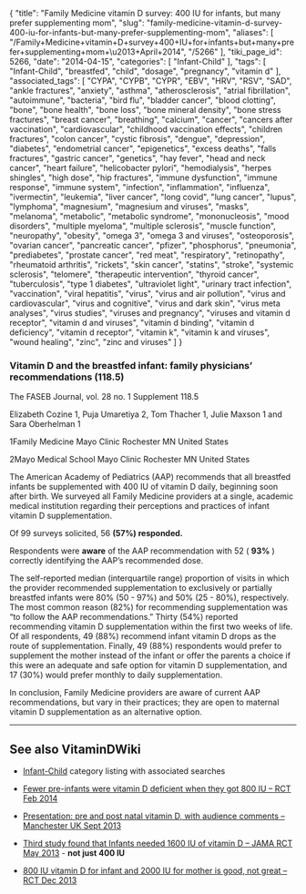 {
    "title": "Family Medicine vitamin D survey: 400 IU for infants, but many prefer supplementing mom",
    "slug": "family-medicine-vitamin-d-survey-400-iu-for-infants-but-many-prefer-supplementing-mom",
    "aliases": [
        "/Family+Medicine+vitamin+D+survey+400+IU+for+infants+but+many+prefer+supplementing+mom+\u2013+April+2014",
        "/5266"
    ],
    "tiki_page_id": 5266,
    "date": "2014-04-15",
    "categories": [
        "Infant-Child"
    ],
    "tags": [
        "Infant-Child",
        "breastfed",
        "child",
        "dosage",
        "pregnancy",
        "vitamin d"
    ],
    "associated_tags": [
        "CYPA",
        "CYPB",
        "CYPR",
        "EBV",
        "HRV",
        "RSV",
        "SAD",
        "ankle fractures",
        "anxiety",
        "asthma",
        "atherosclerosis",
        "atrial fibrillation",
        "autoimmune",
        "bacteria",
        "bird flu",
        "bladder cancer",
        "blood clotting",
        "bone",
        "bone health",
        "bone loss",
        "bone mineral density",
        "bone stress fractures",
        "breast cancer",
        "breathing",
        "calcium",
        "cancer",
        "cancers after vaccination",
        "cardiovascular",
        "childhood vaccination effects",
        "children fractures",
        "colon cancer",
        "cystic fibrosis",
        "dengue",
        "depression",
        "diabetes",
        "endometrial cancer",
        "epigenetics",
        "excess deaths",
        "falls fractures",
        "gastric cancer",
        "genetics",
        "hay fever",
        "head and neck cancer",
        "heart failure",
        "helicobacter pylori",
        "hemodialysis",
        "herpes shingles",
        "high dose",
        "hip fractures",
        "immune dysfunction",
        "immune response",
        "immune system",
        "infection",
        "inflammation",
        "influenza",
        "ivermectin",
        "leukemia",
        "liver cancer",
        "long covid",
        "lung cancer",
        "lupus",
        "lymphoma",
        "magnesium",
        "magnesium and viruses",
        "masks",
        "melanoma",
        "metabolic",
        "metabolic syndrome",
        "mononucleosis",
        "mood disorders",
        "multiple myeloma",
        "multiple sclerosis",
        "muscle function",
        "neuropathy",
        "obesity",
        "omega 3",
        "omega 3 and viruses",
        "osteoporosis",
        "ovarian cancer",
        "pancreatic cancer",
        "pfizer",
        "phosphorus",
        "pneumonia",
        "prediabetes",
        "prostate cancer",
        "red meat",
        "respiratory",
        "retinopathy",
        "rheumatoid arthritis",
        "rickets",
        "skin cancer",
        "statins",
        "stroke",
        "systemic sclerosis",
        "telomere",
        "therapeutic intervention",
        "thyroid cancer",
        "tuberculosis",
        "type 1 diabetes",
        "ultraviolet light",
        "urinary tract infection",
        "vaccination",
        "viral hepatitis",
        "virus",
        "virus and air pollution",
        "virus and cardiovascular",
        "virus and cognitive",
        "virus and dark skin",
        "virus meta analyses",
        "virus studies",
        "viruses and pregnancy",
        "viruses and vitamin d receptor",
        "vitamin d and viruses",
        "vitamin d binding",
        "vitamin d deficiency",
        "vitamin d receptor",
        "vitamin k",
        "vitamin k and viruses",
        "wound healing",
        "zinc",
        "zinc and viruses"
    ]
}


### Vitamin D and the breastfed infant: family physicians’ recommendations (118.5)

The FASEB Journal, vol. 28 no. 1 Supplement 118.5 

Elizabeth Cozine 1, Puja Umaretiya 2, Tom Thacher 1, Julie Maxson 1 and Sara Oberhelman 1

1Family Medicine Mayo Clinic Rochester MN United States

2Mayo Medical School Mayo Clinic Rochester MN United States

The American Academy of Pediatrics (AAP) recommends that all breastfed infants be supplemented with 400 IU of vitamin D daily, beginning soon after birth. We surveyed all Family Medicine providers at a single, academic medical institution regarding their perceptions and practices of infant vitamin D supplementation. 

Of 99 surveys solicited, 56  **(57%) responded.** 

Respondents were  **aware**  of the AAP recommendation with 52 ( **93%** ) correctly identifying the AAP’s recommended dose. 

The self-reported median (interquartile range) proportion of visits in which the provider recommended supplementation to exclusively or partially breastfed infants were 80% (50 - 97%) and 50% (25 - 80%), respectively. The most common reason (82%) for recommending supplementation was “to follow the AAP recommendations.” Thirty (54%) reported recommending vitamin D supplementation within the first two weeks of life. Of all respondents, 49 (88%) recommend infant vitamin D drops as the route of supplementation. Finally, 49 (88%) respondents would prefer to supplement the mother instead of the infant or offer the parents a choice if this were an adequate and safe option for vitamin D supplementation, and 17 (30%) would prefer monthly to daily supplementation.

In conclusion, Family Medicine providers are aware of current AAP recommendations, but vary in their practices; they are open to maternal vitamin D supplementation as an alternative option.

---

## See also VitaminDWiki

* [Infant-Child](/posts/infant-child) category listing with associated searches

* [Fewer pre-infants were vitamin D deficient when they got 800 IU – RCT Feb 2014](/posts/fewer-pre-infants-were-vitamin-d-deficient-when-they-got-800-iu-rct)

* [Presentation: pre and post natal vitamin D, with audience comments – Manchester UK Sept 2013](/posts/presentation-pre-and-post-natal-vitamin-d-with-audience-comments-manchester-uk)

* [Third study found that Infants needed 1600 IU of vitamin D – JAMA RCT May 2013](/posts/third-study-found-that-infants-needed-1600-iu-of-vitamin-d-jama-rct) -  **not just 400 IU** 

* [800 IU vitamin D for infant and 2000 IU for mother is good, not great – RCT Dec 2013](/posts/800-iu-vitamin-d-for-infant-and-2000-iu-for-mother-is-good-not-great-rct)